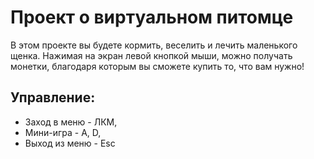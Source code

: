 # Проект о виртуальном питомце #
В этом проекте вы будете кормить, веселить и лечить маленького щенка. Нажимая на экран левой кнопкой мыши, можно получать монетки, благодаря которым вы сможете купить то, что вам нужно!
## Управление: ##
* Заход в меню - ЛКМ,
* Мини-игра - A, D,
* Выход из меню - Esc
